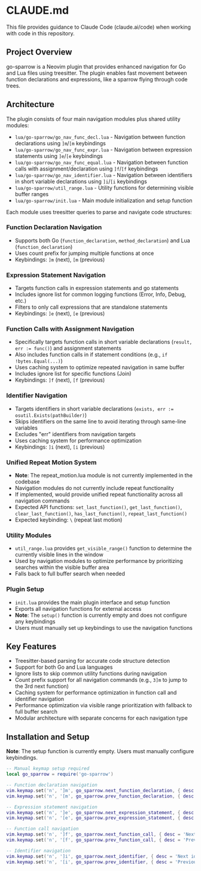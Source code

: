 # CLAUDE.md

This file provides guidance to Claude Code (claude.ai/code) when working with code in this repository.

## Project Overview

go-sparrow is a Neovim plugin that provides enhanced navigation for Go and Lua files using treesitter. The plugin enables fast movement between function declarations and expressions, like a sparrow flying through code trees.

## Architecture

The plugin consists of four main navigation modules plus shared utility modules:

- `lua/go-sparrow/go_nav_func_decl.lua` - Navigation between function declarations using `]m`/`[m` keybindings
- `lua/go-sparrow/go_nav_func_expr.lua` - Navigation between expression statements using `]e`/`[e` keybindings  
- `lua/go-sparrow/go_nav_func_equal.lua` - Navigation between function calls with assignment/declaration using `]f`/`[f` keybindings
- `lua/go-sparrow/go_nav_identifier.lua` - Navigation between identifiers in short variable declarations using `]i`/`[i` keybindings
- `lua/go-sparrow/util_range.lua` - Utility functions for determining visible buffer ranges
- `lua/go-sparrow/init.lua` - Main module initialization and setup function

Each module uses treesitter queries to parse and navigate code structures:

### Function Declaration Navigation
- Supports both Go (`function_declaration`, `method_declaration`) and Lua (`function_declaration`) 
- Uses count prefix for jumping multiple functions at once
- Keybindings: `]m` (next), `[m` (previous)

### Expression Statement Navigation  
- Targets function calls in expression statements and go statements
- Includes ignore list for common logging functions (Error, Info, Debug, etc.)
- Filters to only call expressions that are standalone statements
- Keybindings: `]e` (next), `[e` (previous)

### Function Calls with Assignment Navigation
- Specifically targets function calls in short variable declarations (`result, err := func()`) and assignment statements
- Also includes function calls in if statement conditions (e.g., `if !bytes.Equal(...)`)
- Uses caching system to optimize repeated navigation in same buffer
- Includes ignore list for specific functions (Join)
- Keybindings: `]f` (next), `[f` (previous)

### Identifier Navigation
- Targets identifiers in short variable declarations (`exists, err := osutil.Exists(pathBuilder)`)
- Skips identifiers on the same line to avoid iterating through same-line variables
- Excludes "err" identifiers from navigation targets
- Uses caching system for performance optimization
- Keybindings: `]i` (next), `[i` (previous)

### Unified Repeat Motion System  
- **Note**: The repeat_motion.lua module is not currently implemented in the codebase
- Navigation modules do not currently include repeat functionality
- If implemented, would provide unified repeat functionality across all navigation commands
- Expected API functions: `set_last_function()`, `get_last_function()`, `clear_last_function()`, `has_last_function()`, `repeat_last_function()`
- Expected keybinding: `\` (repeat last motion)

### Utility Modules
- `util_range.lua` provides `get_visible_range()` function to determine the currently visible lines in the window
- Used by navigation modules to optimize performance by prioritizing searches within the visible buffer area
- Falls back to full buffer search when needed

### Plugin Setup
- `init.lua` provides the main plugin interface and setup function
- Exports all navigation functions for external access
- **Note**: The `setup()` function is currently empty and does not configure any keybindings
- Users must manually set up keybindings to use the navigation functions

## Key Features

- Treesitter-based parsing for accurate code structure detection
- Support for both Go and Lua languages
- Ignore lists to skip common utility functions during navigation
- Count prefix support for all navigation commands (e.g., `3]m` to jump to the 3rd next function)
- Caching system for performance optimization in function call and identifier navigation
- Performance optimization via visible range prioritization with fallback to full buffer search
- Modular architecture with separate concerns for each navigation type

## Installation and Setup

**Note**: The setup function is currently empty. Users must manually configure keybindings.

```lua
-- Manual keymap setup required
local go_sparrow = require('go-sparrow')

-- Function declaration navigation
vim.keymap.set('n', ']m', go_sparrow.next_function_declaration, { desc = 'Next function declaration' })
vim.keymap.set('n', '[m', go_sparrow.prev_function_declaration, { desc = 'Previous function declaration' })

-- Expression statement navigation
vim.keymap.set('n', ']e', go_sparrow.next_expression_statement, { desc = 'Next expression statement' })
vim.keymap.set('n', '[e', go_sparrow.prev_expression_statement, { desc = 'Previous expression statement' })

-- Function call navigation
vim.keymap.set('n', ']f', go_sparrow.next_function_call, { desc = 'Next function call' })
vim.keymap.set('n', '[f', go_sparrow.prev_function_call, { desc = 'Previous function call' })

-- Identifier navigation
vim.keymap.set('n', ']i', go_sparrow.next_identifier, { desc = 'Next identifier' })
vim.keymap.set('n', '[i', go_sparrow.prev_identifier, { desc = 'Previous identifier' })


